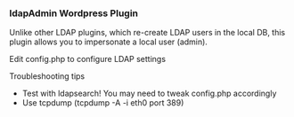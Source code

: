 ### ldapAdmin Wordpress Plugin ###

Unlike other LDAP plugins, which re-create LDAP users in the local DB, this plugin allows you to impersonate a local user (admin). 

Edit config.php to configure LDAP settings

Troubleshooting tips

- Test with ldapsearch! You may need to tweak config.php accordingly
- Use  tcpdump (tcpdump -A -i eth0 port 389)
